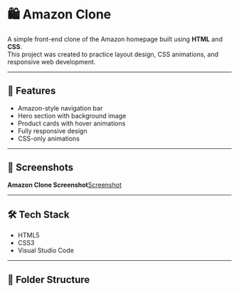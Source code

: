 # 🛍️ Amazon Clone

A simple front-end clone of the Amazon homepage built using **HTML** and **CSS**.  
This project was created to practice layout design, CSS animations, and responsive web development.

---

## 🚀 Features

- Amazon-style navigation bar
- Hero section with background image
- Product cards with hover animations
- Fully responsive design
- CSS-only animations

---

## 📸 Screenshots

**Amazon Clone Screenshot**[Screenshot](https://github.com/user-attachments/assets/3ad04c50-2b84-4af0-b62c-a84fe814a06e)
 <!-- Replace with actual image if you have -->

---

## 🛠️ Tech Stack

- HTML5
- CSS3
- Visual Studio Code

---

## 📁 Folder Structure

